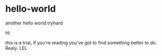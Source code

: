 # hello-world
another hello world tryhard

Hi

this is a trial, if you're reading you've got to find something better to do. Realy.
LEL
